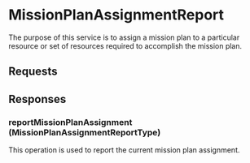 # MissionPlanAssignmentReport
The purpose of this service is to assign a mission plan to a particular resource or set of resources required to accomplish the mission plan.

## Requests

## Responses
### reportMissionPlanAssignment (MissionPlanAssignmentReportType)
This operation is used to report the current mission plan assignment.
